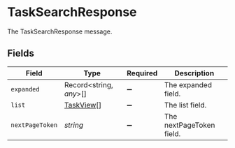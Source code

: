 # TaskSearchResponse

The TaskSearchResponse message.


## Fields

| Field                                         | Type                                          | Required                                      | Description                                   |
| --------------------------------------------- | --------------------------------------------- | --------------------------------------------- | --------------------------------------------- |
| `expanded`                                    | Record<string, *any*>[]                       | :heavy_minus_sign:                            | The expanded field.                           |
| `list`                                        | [TaskView](../../models/shared/taskview.md)[] | :heavy_minus_sign:                            | The list field.                               |
| `nextPageToken`                               | *string*                                      | :heavy_minus_sign:                            | The nextPageToken field.                      |